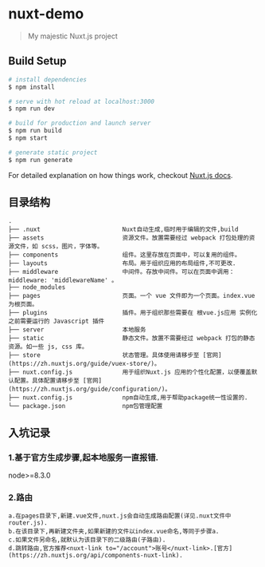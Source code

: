 # nuxt-demo

> My majestic Nuxt.js project

## Build Setup

``` bash
# install dependencies
$ npm install

# serve with hot reload at localhost:3000
$ npm run dev

# build for production and launch server
$ npm run build
$ npm start

# generate static project
$ npm run generate
```
For detailed explanation on how things work, checkout [Nuxt.js docs](https://nuxtjs.org).

##     目录结构

```
.
├── .nuxt                       Nuxt自动生成,临时用于编辑的文件,build
├── assets                      资源文件。放置需要经过 webpack 打包处理的资源文件，如 scss，图片，字体等。
├── components                  组件。这里存放在页面中，可以复用的组件。
├── layouts                     布局。用于组织应用的布局组件,不可更改.
├── middleware                  中间件。存放中间件。可以在页面中调用： middleware: 'middlewareName' 。
├── node_modules
├── pages                       页面。一个 vue 文件即为一个页面。index.vue 为根页面。
├── plugins                     插件。用于组织那些需要在 根vue.js应用 实例化之前需要运行的 Javascript 插件
├── server                      本地服务
├── static                      静态文件。放置不需要经过 webpack 打包的静态资源。如一些 js, css 库。
├── store                       状态管理。具体使用请移步至 [官网](https://zh.nuxtjs.org/guide/vuex-store/)。
├── nuxt.config.js              用于组织Nuxt.js 应用的个性化配置，以便覆盖默认配置。具体配置请移步至 [官网](https://zh.nuxtjs.org/guide/configuration/)。
├── nuxt.config.js              npm自动生成,用于帮助package统一性设置的.
└── package.json                npm包管理配置
```

##      入坑记录

###     1.基于官方生成步骤,起本地服务一直报错.
node>=8.3.0

###      2.路由

```
a.在pages目录下,新建.vue文件,nuxt.js会自动生成路由配置(详见.nuxt文件中router.js).
b.在该目录下,再新建文件夹,如果新建的文件以index.vue命名,等同于步骤a.
c.如果文件另命名,就默认为该目录下的二级路由(子路由).
d.跳转路由,官方推荐<nuxt-link to="/account">账号</nuxt-link>.[官方](https://zh.nuxtjs.org/api/components-nuxt-link).
```

